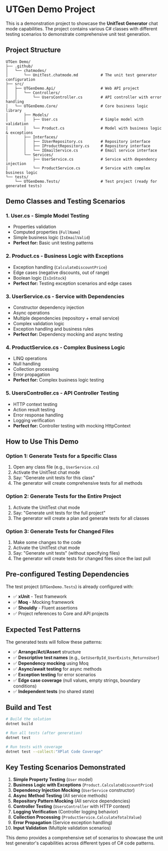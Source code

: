 # UTGen Demo Project

This is a demonstration project to showcase the **UnitTest Generator** chat mode capabilities. The project contains various C# classes with different testing scenarios to demonstrate comprehensive unit test generation.

## Project Structure

```
UTGen Demo/
├── .github/
│   └── chatmodes/
│       └── UnitTest.chatmode.md          # The unit test generator configuration
├── src/
│   ├── UTGenDemo.Api/                    # Web API project
│   │   └── Controllers/
│   │       └── UsersController.cs        # API controller with error handling
│   └── UTGenDemo.Core/                   # Core business logic library
│       ├── Models/
│       │   ├── User.cs                   # Simple model with validation
│       │   └── Product.cs                # Model with business logic & exceptions
│       ├── Interfaces/
│       │   ├── IUserRepository.cs        # Repository interface
│       │   ├── IProductRepository.cs     # Repository interface
│       │   └── IEmailService.cs          # Email service interface
│       └── Services/
│           ├── UserService.cs            # Service with dependency injection
│           └── ProductService.cs         # Service with complex business logic
└── tests/
    └── UTGenDemo.Tests/                  # Test project (ready for generated tests)
```

## Demo Classes and Testing Scenarios

### 1. **User.cs** - Simple Model Testing
- Properties validation
- Computed properties (`FullName`)
- Simple business logic (`IsEmailValid`)
- **Perfect for:** Basic unit testing patterns

### 2. **Product.cs** - Business Logic with Exceptions
- Exception handling (`CalculateDiscountPrice`)
- Edge cases (negative discounts, out of range)
- Boolean logic (`IsInStock`)
- **Perfect for:** Testing exception scenarios and edge cases

### 3. **UserService.cs** - Service with Dependencies
- Constructor dependency injection
- Async operations
- Multiple dependencies (repository + email service)
- Complex validation logic
- Exception handling and business rules
- **Perfect for:** Dependency mocking and async testing

### 4. **ProductService.cs** - Complex Business Logic
- LINQ operations
- Null handling
- Collection processing
- Error propagation
- **Perfect for:** Complex business logic testing

### 5. **UsersController.cs** - API Controller Testing
- HTTP context testing
- Action result testing
- Error response handling
- Logging verification
- **Perfect for:** Controller testing with mocking HttpContext

## How to Use This Demo

### Option 1: Generate Tests for a Specific Class
1. Open any class file (e.g., `UserService.cs`)
2. Activate the UnitTest chat mode
3. Say: "Generate unit tests for this class"
4. The generator will create comprehensive tests for all methods

### Option 2: Generate Tests for the Entire Project
1. Activate the UnitTest chat mode
2. Say: "Generate unit tests for the full project"
3. The generator will create a plan and generate tests for all classes

### Option 3: Generate Tests for Changed Files
1. Make some changes to the code
2. Activate the UnitTest chat mode  
3. Say: "Generate unit tests" (without specifying files)
4. The generator will create tests for changed files since the last pull

## Pre-configured Testing Dependencies

The test project (`UTGenDemo.Tests`) is already configured with:
- ✅ **xUnit** - Test framework
- ✅ **Moq** - Mocking framework
- ✅ **Shouldly** - Fluent assertions
- ✅ Project references to Core and API projects

## Expected Test Patterns

The generated tests will follow these patterns:
- ✅ **Arrange/Act/Assert** structure
- ✅ **Descriptive test names** (e.g., `GetUserById_UserExists_ReturnsUser`)
- ✅ **Dependency mocking** using Moq
- ✅ **Async/await testing** for async methods
- ✅ **Exception testing** for error scenarios
- ✅ **Edge case coverage** (null values, empty strings, boundary conditions)
- ✅ **Independent tests** (no shared state)

## Build and Test

```bash
# Build the solution
dotnet build

# Run all tests (after generation)
dotnet test

# Run tests with coverage
dotnet test --collect:"XPlat Code Coverage"
```

## Key Testing Scenarios Demonstrated

1. **Simple Property Testing** (`User` model)
2. **Business Logic with Exceptions** (`Product.CalculateDiscountPrice`)
3. **Dependency Injection Mocking** (`UserService` constructor)
4. **Async Method Testing** (All service methods)
5. **Repository Pattern Mocking** (All service dependencies)
6. **Controller Testing** (`UsersController` with HTTP context)
7. **Logging Verification** (Controller logging behavior)
8. **Collection Processing** (`ProductService.CalculateTotalValue`)
9. **Error Propagation** (Service exception handling)
10. **Input Validation** (Multiple validation scenarios)

This demo provides a comprehensive set of scenarios to showcase the unit test generator's capabilities across different types of C# code patterns.
